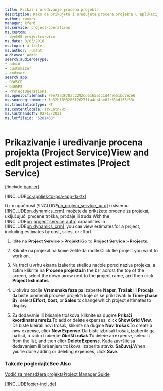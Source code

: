 ```yaml
---
title: Prikaz i uređivanje procena projekta
description: Kako da prikujete i uređujete procena projekta u aplikaciji Project Service
author: rumant
manager: kfend
ms.service: project-operations
ms.custom:
- dyn365-projectservice
ms.date: 8/03/2018
ms.topic: article
ms.author: rumant
audience: Admin
search.audienceType:
- admin
- customizer
- enduser
search.app:
- D365CE
- D365PS
- ProjectOperations
ms.openlocfilehash: 79e72a3678ac2292cd61653dc1d44ea61bd7e2e6
ms.sourcegitcommit: fa32b1893286f20271fa4ec4be8fc68bd135f53c
ms.translationtype: HT
ms.contentlocale: sr-Latn-RS
ms.lasthandoff: 02/15/2021
ms.locfileid: "5281450"
---
```

# <a name="view-and-edit-project-estimates-project-service"></a><span data-ttu-id="1ba38-103">Prikazivanje i uređivanje procena projekta (Project Service)</span><span class="sxs-lookup"><span data-stu-id="1ba38-103">View and edit project estimates (Project Service)</span></span>

[!include [banner](../includes/psa-now-project-operations.md)]

[!INCLUDE[cc-applies-to-psa-app-1x-2x](../includes/cc-applies-to-psa-app-1x-2x.md)]

<span data-ttu-id="1ba38-104">Uz mogućnosti [!INCLUDE[pn_project_service_auto](../includes/pn-project-service-auto.md)] u sistemu [!INCLUDE[pn_dynamics_crm](../includes/pn-dynamics-crm.md)], možete da prikažete procene za projekat, uključujući procene troška, prodaje ili truda.</span><span class="sxs-lookup"><span data-stu-id="1ba38-104">With the [!INCLUDE[pn_project_service_auto](../includes/pn-project-service-auto.md)] capabilities in [!INCLUDE[pn_dynamics_crm](../includes/pn-dynamics-crm.md)], you can view estimates for a project, including estimates by cost, sales, or effort.</span></span>  
  
1.  <span data-ttu-id="1ba38-105">Idite na **Project Service > Projekti**.</span><span class="sxs-lookup"><span data-stu-id="1ba38-105">Go to **Project Service > Projects**.</span></span>  
  
2.  <span data-ttu-id="1ba38-106">Kliknite na projekat na kome želite da radite.</span><span class="sxs-lookup"><span data-stu-id="1ba38-106">Click the project you want to work on.</span></span>  
  
3.  <span data-ttu-id="1ba38-107">Na traci u vrhu ekrana izaberite strelicu nadole pored naziva projekta, a zatim kliknite na **Procene projekta**.</span><span class="sxs-lookup"><span data-stu-id="1ba38-107">In the bar across the top of the screen, select the down arrow next to the project name, and then click **Project Estimates**.</span></span>  
  
4.  <span data-ttu-id="1ba38-108">U okviru opcije **Vremenska faza po** izaberite **Napor**, **Trošak** ili **Prodaja** da biste promenili procene projekta koje će se prikazivati.</span><span class="sxs-lookup"><span data-stu-id="1ba38-108">In **Time-phase By**, select **Effort**, **Cost**, or **Sales** to change which project estimates to display.</span></span>  
  
5.  <span data-ttu-id="1ba38-109">Za dodavanje ili brisanje troškova, kliknite na dugme **Prikaži koordinatnu mrežu**.</span><span class="sxs-lookup"><span data-stu-id="1ba38-109">To add or delete expenses, click **Show Grid View**.</span></span> <span data-ttu-id="1ba38-110">Da biste kreirali novi trošak, kliknite na dugme **Novi trošak**.</span><span class="sxs-lookup"><span data-stu-id="1ba38-110">To create a new expense, click **New Expense**.</span></span> <span data-ttu-id="1ba38-111">Da biste izbrisali trošak, izaberite ga na listi, a zatim izaberite **Obriši trošak**.</span><span class="sxs-lookup"><span data-stu-id="1ba38-111">To delete an expense, select it from the list, and then click **Delete Expense**.</span></span> <span data-ttu-id="1ba38-112">Kada završite sa dodavanjem ili brisanjem troškova, izaberite stavku **Sačuvaj**.</span><span class="sxs-lookup"><span data-stu-id="1ba38-112">When you’re done adding or deleting expenses, click **Save**.</span></span>  
  
### <a name="see-also"></a><span data-ttu-id="1ba38-113">Takođe pogledajte</span><span class="sxs-lookup"><span data-stu-id="1ba38-113">See Also</span></span>  
 [<span data-ttu-id="1ba38-114">Vodič za menadžera projekta</span><span class="sxs-lookup"><span data-stu-id="1ba38-114">Project Manager Guide</span></span>](../psa/project-manager-guide.md)


[!INCLUDE[footer-include](../includes/footer-banner.md)]
